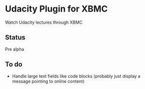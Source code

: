 Udacity Plugin for XBMC
======================

Watch Udacity lectures through XBMC

## Status

Pre alpha

## To do

* Handle large text fields like code blocks (probably just display a message pointing to online content)
